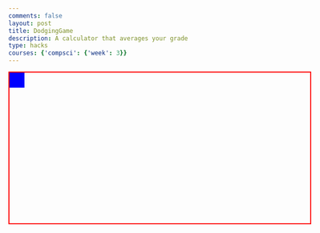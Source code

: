 ```yaml
---
comments: false
layout: post
title: DodgingGame
description: A calculator that averages your grade
type: hacks
courses: {'compsci': {'week': 3}}
---
```


<html>
<head>
    <style>
        #container {
            position: relative;
            width: 600px;
            height: 300px;
            border: 2px solid red;
            overflow: hidden;
        }
        #player {
            width: 30px;
            height: 30px;
            background-color: blue;
            position: absolute;
        }
        .bullet {
            width: 40px;
            height: 10px;
            background-color: red;
            position: absolute;
        }
    </style>
</head>
<body>
    <div id="container">
        <div id="player"></div>
    </div>
    <script>
        const container = document.getElementById('container');
        const player = document.getElementById('player');
        let playerX = 0;
        let playerY = 150;
        const playerSpeed = 12; // Increase player speed
        const bulletSpeed = 10;
        const bulletInterval = 1000;
        const bullets = [];
        let bulletIntervalId; // Declare bulletIntervalId variable
        let gameIntervalId; // Declare gameIntervalId variable
        // Function to update the player's position
        function updatePlayerPosition() {
            player.style.left = playerX + 'px';
            player.style.top = playerY + 'px';
        }
        // Event listener for arrow key presses
        document.addEventListener('keydown', function(event) {
            switch (event.key) {
                case 'ArrowLeft':
                    playerX = Math.max(playerX - playerSpeed, 0);
                    break;
                case 'ArrowRight':
                    playerX = Math.min(playerX + playerSpeed, container.clientWidth - player.clientWidth);
                    break;
                case 'ArrowUp':
                    playerY = Math.max(playerY - (playerSpeed + 4), 0); // Increase vertical speed
                    break;
                case 'ArrowDown':
                    playerY = Math.min(playerY + (playerSpeed + 4), container.clientHeight - player.clientHeight); // Increase vertical speed
                    break;
            }
            updatePlayerPosition();
        });
        // Function to create and move bullets
        function createBullet() {
            const bullet = document.createElement('div');
            bullet.className = 'bullet';
            bullet.style.left = (container.clientWidth - 10) + 'px'; // Start bullets from the right side
            bullet.style.top = Math.random() * (container.clientHeight - 20) + 'px'; // Random initial vertical position
            container.appendChild(bullet);
            bullets.push(bullet);
            function moveBullet() {
                bullet.style.left = (parseInt(bullet.style.left) - bulletSpeed) + 'px'; // Move bullets from right to left
                if (parseInt(bullet.style.left) < 0) {
                    container.removeChild(bullet);
                    bullets.shift();
                }
                const playerRect = player.getBoundingClientRect();
                const bulletRect = bullet.getBoundingClientRect();
                if (
                    playerRect.left < bulletRect.right &&
                    playerRect.right > bulletRect.left &&
                    playerRect.top < bulletRect.bottom &&
                    playerRect.bottom > bulletRect.top
                ) {
                    restartGame();
                }
            }
            bulletIntervalId = setInterval(moveBullet, 10);
        }
        // Function to restart the game
        function restartGame() {
            clearInterval(gameIntervalId);
            clearInterval(bulletIntervalId);
            // Reset player position
            playerX = 0;
            playerY = 150;
            updatePlayerPosition();
            // Clear bullets
            bullets.forEach((bullet) => {
                container.removeChild(bullet);
            });
            bullets.length = 0;
            // Start a new game
            startGame();
        }
        // Start the initial game
        function startGame() {
            gameIntervalId = setInterval(() => {
                updatePlayerPosition();
            }, 10);
            bulletIntervalId = setInterval(createBullet, bulletInterval);
        }
        startGame();
    </script>
</body>
</html>